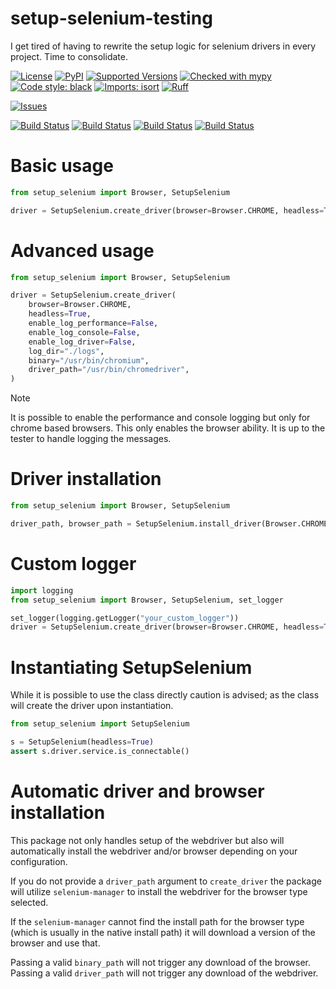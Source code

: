 # setup-selenium-testing
I get tired of having to rewrite the setup logic for selenium drivers 
in every project.  Time to consolidate.

[![License](https://img.shields.io/badge/license-MPL%202.0-blue.svg)](https://github.com/bandophahita/selenium-axe-python/blob/master/LICENSE.txt)
[![PyPI](https://img.shields.io/pypi/v/setup-selenium-testing.svg)](https://pypi.org/project/setup-selenium-testing/)
[![Supported Versions](https://img.shields.io/pypi/pyversions/setup-selenium-testing.svg)](https://pypi.org/project/setup-selenium-testing)
[![Checked with mypy](http://www.mypy-lang.org/static/mypy_badge.svg)](http://mypy-lang.org/)
[![Code style: black](https://img.shields.io/badge/code%20style-black-000000.svg)](https://github.com/psf/black)
[![Imports: isort](https://img.shields.io/badge/%20imports-isort-%231674b1?style=flat&labelColor=ef8336)](https://pycqa.github.io/isort/)
[![Ruff](https://img.shields.io/endpoint?url=https://raw.githubusercontent.com/astral-sh/ruff/main/assets/badge/v2.json)](https://github.com/astral-sh/ruff)

[![Issues](https://img.shields.io/github/issues-raw/bandophahita/setup_selenium.svg)](https://github.com/bandophahita/setup_selenium/issues)

[![Build Status](https://github.com/bandophahita/setup_selenium/actions/workflows/test-linux.yml/badge.svg)](https://github.com/bandophahita/setup_selenium/actions/workflows/test-linux.yml)
[![Build Status](https://github.com/bandophahita/setup_selenium/actions/workflows/test-mac-m1.yml/badge.svg)](https://github.com/bandophahita/setup_selenium/actions/workflows/test-mac-m1.yml)
[![Build Status](https://github.com/bandophahita/setup_selenium/actions/workflows/test-windows.yml/badge.svg)](https://github.com/bandophahita/setup_selenium/actions/workflows/test-windows.yml)
[![Build Status](https://github.com/bandophahita/setup_selenium/actions/workflows/lint.yml/badge.svg)](https://github.com/bandophahita/setup_selenium/actions/workflows/lint.yml)


# Basic usage

```python
from setup_selenium import Browser, SetupSelenium

driver = SetupSelenium.create_driver(browser=Browser.CHROME, headless=True)
```

# Advanced usage
```python
from setup_selenium import Browser, SetupSelenium

driver = SetupSelenium.create_driver(
    browser=Browser.CHROME,
    headless=True,
    enable_log_performance=False,
    enable_log_console=False,
    enable_log_driver=False,
    log_dir="./logs",
    binary="/usr/bin/chromium",
    driver_path="/usr/bin/chromedriver",
)
```

> [!NOTE]
> It is possible to enable the performance and console logging 
> but only for chrome based browsers. This only enables the browser ability.
> It is up to the tester to handle logging the messages.



# Driver installation
```python
from setup_selenium import Browser, SetupSelenium

driver_path, browser_path = SetupSelenium.install_driver(Browser.CHROME, "118.0.5993.70")
```

# Custom logger
```python
import logging
from setup_selenium import Browser, SetupSelenium, set_logger

set_logger(logging.getLogger("your_custom_logger"))
driver = SetupSelenium.create_driver(browser=Browser.CHROME, headless=True)
```

# Instantiating SetupSelenium
While it is possible to use the class directly caution is advised; as the class
will create the driver upon instantiation. 

```python
from setup_selenium import SetupSelenium

s = SetupSelenium(headless=True)
assert s.driver.service.is_connectable()
```


# Automatic driver and browser installation
This package not only handles setup of the webdriver but also will
automatically install the webdriver and/or browser depending on your
configuration.

If you do not provide a `driver_path` argument to `create_driver` the package
will utilize `selenium-manager` to install the webdriver for the browser type selected.



If the `selenium-manager` cannot find the install path for the browser type
(which is usually in the native install path) it will download a version of the browser
and use that.  

Passing a valid `binary_path` will not trigger any download of the browser.
Passing a valid `driver_path` will not trigger any download of the webdriver.
